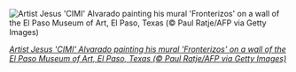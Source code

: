 
![Artist Jesus 'CIMI' Alvarado painting his mural 'Fronterizos' on a wall of the El Paso Museum of Art, El Paso, Texas (© Paul Ratje/AFP via Getty Images)](https://cn.bing.com//th?id=OHR.Fronterizos_EN-US7668377030_1920x1080.jpg&rf=LaDigue_1920x1080.jpg&pid=hp)

*[Artist Jesus 'CIMI' Alvarado painting his mural 'Fronterizos' on a wall of the El Paso Museum of Art, El Paso, Texas (© Paul Ratje/AFP via Getty Images)](https://www.bing.com/search?q=National+Hispanic+Heritage+Month&form=hpcapt&filters=HpDate%3a%2220210915_0700%22)*
